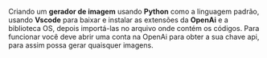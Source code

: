 Criando um **gerador de imagem** usando **Python** como a linguagem padrão, usando **Vscode** para baixar e instalar as extensões da **OpenAi** e a biblioteca OS, depois importá-las no arquivo onde contém os códigos. Para funcionar você deve abrir uma conta na OpenAi para obter a sua chave api, para assim possa gerar quaisquer imagens.
